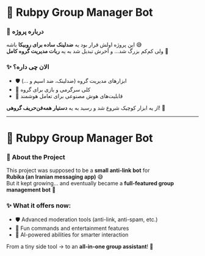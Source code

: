 # 🤖 Rubpy Group Manager Bot  

### 📖 درباره پروژه  
این پروژه اولش قرار بود یه **ضدلینک ساده برای روبیکا** باشه 😅  
ولی کم‌کم بزرگ شد... و آخرش تبدیل شد به یه **ربات مدیریت گروه کامل** 🚀  

### ✨ الان چی داره؟  
- 🛡️ ابزارهای مدیریت گروه (ضدلینک، ضد اسپم و …)  
- 🎲 کلی سرگرمی و بازی برای گروه  
- 🧠 قابلیت‌های هوش مصنوعی برای تعامل هوشمند  

از یه ابزار کوچیک شروع شد و رسید به یه **دستیار همه‌فن‌حریف گروهی**! 🚀

_________________________________________________

# 🤖 Rubpy Group Manager Bot  

### 📖 About the Project  
This project was supposed to be a **small anti-link bot** for  
**Rubika (an Iranian messaging app)** 😅  
But it kept growing... and eventually became a **full-featured group management bot** 🚀  

### ✨ What it offers now:  
- 🛡️ Advanced moderation tools (anti-link, anti-spam, etc.)  
- 🎲 Fun commands and entertainment features  
- 🧠 AI-powered abilities for smarter interaction  

From a tiny side tool → to an **all-in-one group assistant**! 🚀